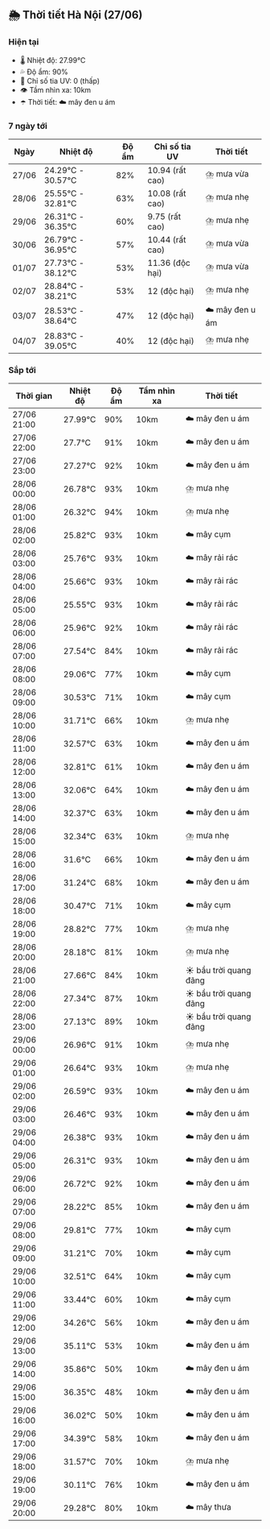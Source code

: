 ## 🌦️ Thời tiết Hà Nội (27/06)

### Hiện tại

- 🌡️ Nhiệt độ: 27.99℃
- 💦 Độ ẩm: 90%
- 🌟 Chỉ số tia UV: 0 (thấp)
- 👁️ Tầm nhìn xa: 10km
- ☂️ Thời tiết: ☁️ mây đen u ám

### 7 ngày tới

| Ngày | Nhiệt độ | Độ ẩm | Chỉ số tia UV | Thời tiết |
| --- | --- | --- | --- | --- |
| 27/06 | 24.29℃ - 30.57℃ | 82% | 10.94 (rất cao) | ⛈️ mưa vừa |
| 28/06 | 25.55℃ - 32.81℃ | 63% | 10.08 (rất cao) | ⛈️ mưa nhẹ |
| 29/06 | 26.31℃ - 36.35℃ | 60% | 9.75 (rất cao) | ⛈️ mưa nhẹ |
| 30/06 | 26.79℃ - 36.95℃ | 57% | 10.44 (rất cao) | ⛈️ mưa vừa |
| 01/07 | 27.73℃ - 38.12℃ | 53% | 11.36 (độc hại) | ⛈️ mưa vừa |
| 02/07 | 28.84℃ - 38.21℃ | 53% | 12 (độc hại) | ⛈️ mưa nhẹ |
| 03/07 | 28.53℃ - 38.64℃ | 47% | 12 (độc hại) | ☁️ mây đen u ám |
| 04/07 | 28.83℃ - 39.05℃ | 40% | 12 (độc hại) | ⛈️ mưa nhẹ |

### Sắp tới

| Thời gian | Nhiệt độ | Độ ẩm | Tầm nhìn xa | Thời tiết |
| --- | --- | --- | --- | --- |
| 27/06 21:00 | 27.99℃ | 90% | 10km | ☁️ mây đen u ám |
| 27/06 22:00 | 27.7℃ | 91% | 10km | ☁️ mây đen u ám |
| 27/06 23:00 | 27.27℃ | 92% | 10km | ☁️ mây đen u ám |
| 28/06 00:00 | 26.78℃ | 93% | 10km | ⛈️ mưa nhẹ |
| 28/06 01:00 | 26.32℃ | 94% | 10km | ⛈️ mưa nhẹ |
| 28/06 02:00 | 25.82℃ | 93% | 10km | ☁️ mây cụm |
| 28/06 03:00 | 25.76℃ | 93% | 10km | ☁️ mây rải rác |
| 28/06 04:00 | 25.66℃ | 93% | 10km | ☁️ mây rải rác |
| 28/06 05:00 | 25.55℃ | 93% | 10km | ☁️ mây rải rác |
| 28/06 06:00 | 25.96℃ | 92% | 10km | ☁️ mây rải rác |
| 28/06 07:00 | 27.54℃ | 84% | 10km | ☁️ mây rải rác |
| 28/06 08:00 | 29.06℃ | 77% | 10km | ☁️ mây cụm |
| 28/06 09:00 | 30.53℃ | 71% | 10km | ☁️ mây cụm |
| 28/06 10:00 | 31.71℃ | 66% | 10km | ⛈️ mưa nhẹ |
| 28/06 11:00 | 32.57℃ | 63% | 10km | ☁️ mây đen u ám |
| 28/06 12:00 | 32.81℃ | 61% | 10km | ☁️ mây đen u ám |
| 28/06 13:00 | 32.06℃ | 64% | 10km | ☁️ mây đen u ám |
| 28/06 14:00 | 32.37℃ | 63% | 10km | ☁️ mây đen u ám |
| 28/06 15:00 | 32.34℃ | 63% | 10km | ⛈️ mưa nhẹ |
| 28/06 16:00 | 31.6℃ | 66% | 10km | ☁️ mây đen u ám |
| 28/06 17:00 | 31.24℃ | 68% | 10km | ☁️ mây đen u ám |
| 28/06 18:00 | 30.47℃ | 71% | 10km | ☁️ mây cụm |
| 28/06 19:00 | 28.82℃ | 77% | 10km | ⛈️ mưa nhẹ |
| 28/06 20:00 | 28.18℃ | 81% | 10km | ⛈️ mưa nhẹ |
| 28/06 21:00 | 27.66℃ | 84% | 10km | ☀️ bầu trời quang đãng |
| 28/06 22:00 | 27.34℃ | 87% | 10km | ☀️ bầu trời quang đãng |
| 28/06 23:00 | 27.13℃ | 89% | 10km | ☀️ bầu trời quang đãng |
| 29/06 00:00 | 26.96℃ | 91% | 10km | ⛈️ mưa nhẹ |
| 29/06 01:00 | 26.64℃ | 93% | 10km | ⛈️ mưa nhẹ |
| 29/06 02:00 | 26.59℃ | 93% | 10km | ☁️ mây đen u ám |
| 29/06 03:00 | 26.46℃ | 93% | 10km | ☁️ mây đen u ám |
| 29/06 04:00 | 26.38℃ | 93% | 10km | ☁️ mây đen u ám |
| 29/06 05:00 | 26.31℃ | 93% | 10km | ☁️ mây đen u ám |
| 29/06 06:00 | 26.72℃ | 92% | 10km | ☁️ mây đen u ám |
| 29/06 07:00 | 28.22℃ | 85% | 10km | ☁️ mây đen u ám |
| 29/06 08:00 | 29.81℃ | 77% | 10km | ☁️ mây cụm |
| 29/06 09:00 | 31.21℃ | 70% | 10km | ☁️ mây cụm |
| 29/06 10:00 | 32.51℃ | 64% | 10km | ☁️ mây cụm |
| 29/06 11:00 | 33.44℃ | 60% | 10km | ☁️ mây cụm |
| 29/06 12:00 | 34.26℃ | 56% | 10km | ☁️ mây đen u ám |
| 29/06 13:00 | 35.11℃ | 53% | 10km | ☁️ mây đen u ám |
| 29/06 14:00 | 35.86℃ | 50% | 10km | ☁️ mây đen u ám |
| 29/06 15:00 | 36.35℃ | 48% | 10km | ☁️ mây đen u ám |
| 29/06 16:00 | 36.02℃ | 50% | 10km | ☁️ mây đen u ám |
| 29/06 17:00 | 34.39℃ | 58% | 10km | ☁️ mây đen u ám |
| 29/06 18:00 | 31.57℃ | 70% | 10km | ⛈️ mưa nhẹ |
| 29/06 19:00 | 30.11℃ | 76% | 10km | ☁️ mây đen u ám |
| 29/06 20:00 | 29.28℃ | 80% | 10km | ☁️ mây thưa |
